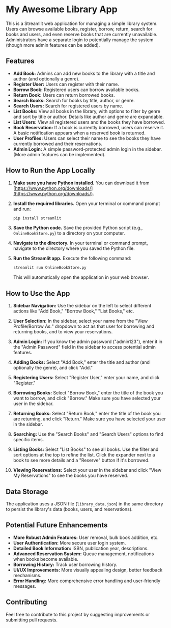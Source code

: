 # My Awesome Library App

This is a Streamlit web application for managing a simple library system. Users can browse available books, register, borrow, return, search for books and users, and even reserve books that are currently unavailable. Administrators have a separate login to potentially manage the system (though more admin features can be added).

## Features

* **Add Book:** Admins can add new books to the library with a title and author (and optionally a genre).
* **Register User:** Users can register with their name.
* **Borrow Book:** Registered users can borrow available books.
* **Return Book:** Users can return borrowed books.
* **Search Books:** Search for books by title, author, or genre.
* **Search Users:** Search for registered users by name.
* **List Books:** View all books in the library, with options to filter by genre and sort by title or author. Details like author and genre are expandable.
* **List Users:** View all registered users and the books they have borrowed.
* **Book Reservation:** If a book is currently borrowed, users can reserve it. A basic notification appears when a reserved book is returned.
* **User Profiles:** Users can select their name to see the books they have currently borrowed and their reservations.
* **Admin Login:** A simple password-protected admin login in the sidebar. (More admin features can be implemented).

## How to Run the App Locally

1.  **Make sure you have Python installed.** You can download it from [https://www.python.org/downloads/](https://www.python.org/downloads/).

2.  **Install the required libraries.** Open your terminal or command prompt and run:
    ```bash
    pip install streamlit
    ```

3.  **Save the Python code.** Save the provided Python script (e.g., `OnlineBookStore.py`) to a directory on your computer.

4.  **Navigate to the directory.** In your terminal or command prompt, navigate to the directory where you saved the Python file.

5.  **Run the Streamlit app.** Execute the following command:
    ```bash
    streamlit run OnlineBookStore.py
    ```

    This will automatically open the application in your web browser.

## How to Use the App

1.  **Sidebar Navigation:** Use the sidebar on the left to select different actions like "Add Book," "Borrow Book," "List Books," etc.

2.  **User Selection:** In the sidebar, select your name from the "View Profile/Borrow As:" dropdown to act as that user for borrowing and returning books, and to view your reservations.

3.  **Admin Login:** If you know the admin password ("admin123"), enter it in the "Admin Password" field in the sidebar to access potential admin features.

4.  **Adding Books:** Select "Add Book," enter the title and author (and optionally the genre), and click "Add."

5.  **Registering Users:** Select "Register User," enter your name, and click "Register."

6.  **Borrowing Books:** Select "Borrow Book," enter the title of the book you want to borrow, and click "Borrow." Make sure you have selected your user in the sidebar.

7.  **Returning Books:** Select "Return Book," enter the title of the book you are returning, and click "Return." Make sure you have selected your user in the sidebar.

8.  **Searching:** Use the "Search Books" and "Search Users" options to find specific items.

9.  **Listing Books:** Select "List Books" to see all books. Use the filter and sort options at the top to refine the list. Click the expander next to a book to see more details and a "Reserve" button if it's borrowed.

10. **Viewing Reservations:** Select your user in the sidebar and click "View My Reservations" to see the books you have reserved.

## Data Storage

The application uses a JSON file (`library_data.json`) in the same directory to persist the library's data (books, users, and reservations).

## Potential Future Enhancements

* **More Robust Admin Features:** User removal, bulk book addition, etc.
* **User Authentication:** More secure user login system.
* **Detailed Book Information:** ISBN, publication year, descriptions.
* **Advanced Reservation System:** Queue management, notifications when books become available.
* **Borrowing History:** Track user borrowing history.
* **UI/UX Improvements:** More visually appealing design, better feedback mechanisms.
* **Error Handling:** More comprehensive error handling and user-friendly messages.

## Contributing

Feel free to contribute to this project by suggesting improvements or submitting pull requests.
